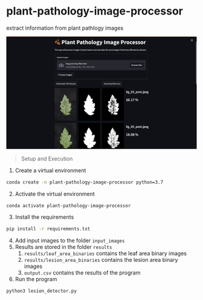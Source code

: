 # plant-pathology-image-processor
extract information from plant pathlogy images

![Demo](./demo.png)

> Setup and Execution

1. Create a virtual environment

```bash
conda create -n plant-pathology-image-processor python=3.7
```
2. Activate the virtual environment

```bash
conda activate plant-pathology-image-processor
```
3. Install the requirements

```bash
pip install -r requirements.txt
```

4. Add input images to the folder `input_images`
5. Results are stored in the folder `results`
   1. `results/leaf_area_binaries` contains the leaf area binary images
   2. `results/lesion_area_binaries` contains the lesion area binary images
   3. `output.csv` contains the results of the program
6. Run the program

```bash
python3 lesion_detector.py
```